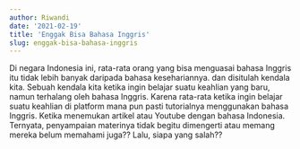 ```yaml
---
author: Riwandi
date: '2021-02-19'
title: 'Enggak Bisa Bahasa Inggris'
slug: enggak-bisa-bahasa-inggris
---
```


Di negara Indonesia ini, rata-rata orang yang bisa menguasai bahasa Inggris itu tidak lebih banyak daripada bahasa kesehariannya.
dan disitulah kendala kita. Sebuah kendala kita ketika ingin belajar suatu keahlian yang baru, namun terhalang oleh bahasa Inggris. Karena rata-rata ketika ingin belajar suatu keahlian di platform mana pun pasti tutorialnya menggunakan bahasa Inggris. Ketika menemukan artikel atau Youtube dengan bahasa Indonesia. Ternyata, penyampaian materinya tidak begitu dimengerti atau memang mereka belum memahami juga??
Lalu, siapa yang salah??